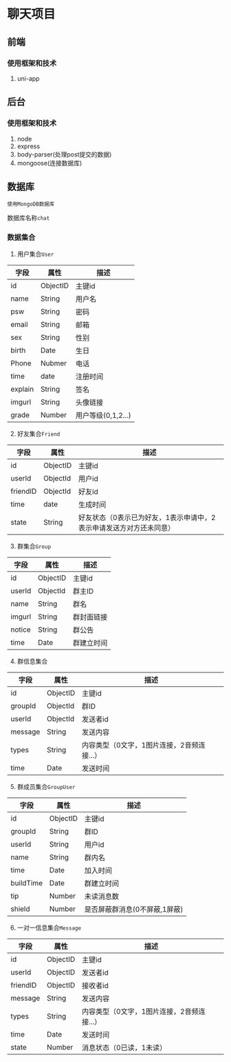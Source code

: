 # 聊天项目

## 前端

### 使用框架和技术
1. uni-app

## 后台

### 使用框架和技术

1. node 
2. express
3. body-parser(处理post提交的数据)
4. mongoose(连接数据库)

## 数据库
`使用MongoDB数据库`

数据库名称`chat`

### 数据集合

1. 用户集合`User`

字段|属性|描述
--| --|--|
id|ObjectID|主键id
name|String|用户名
psw|String|密码
email|String|邮箱
sex|String|性别
birth|Date|生日
Phone|Nubmer|电话
time|date|注册时间
explain|String|签名
imgurl|String|头像链接
grade|Number|用户等级(0,1,2...)

2. 好友集合`Friend`

字段|属性|描述
--| --|--|
id|ObjectID|主键id
userId|ObjectId|用户id
friendID|ObjectId|好友id
time|date|生成时间
state|String|好友状态（0表示已为好友，1表示申请中，2表示申请发送方对方还未同意）

3. 群集合`Group`

字段|属性|描述
--| --|--|
id|ObjectID|主键id
userId|ObjectId|群主ID
name|String|群名
imgurl|String|群封面链接
notice|String|群公告
time|Date|群建立时间

4. 群信息集合

字段|属性|描述
--| --|--|
id|ObjectID|主键id
groupId|ObjectId|群ID
userId|ObjectId|发送者id
message|String|发送内容
types|String|内容类型（0文字，1图片连接，2音频连接...）
time|Date|发送时间

5. 群成员集合`GroupUser`

字段|属性|描述
--| --|--|
id|ObjectID|主键id
groupId|String|群ID
userId|String|用户id
name|String|群内名
time|Date|加入时间
buildTime|Date|群建立时间
tip|Number|未读消息数
shield|Number|是否屏蔽群消息(0不屏蔽,1屏蔽)

6. 一对一信息集合`Message`

字段|属性|描述
--| --|--|
id|ObjectID|主键id
userId|ObjectID|发送者id
friendID|ObjectID|接收者id
message|String|发送内容
types|String|内容类型（0文字，1图片连接，2音频连接...）
time|Date|发送时间
state|Number|消息状态（0已读，1未读）

